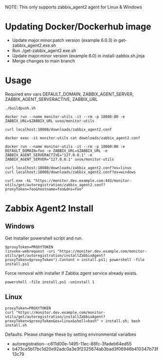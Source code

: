 NOTE: This only supports zabbix_agent2 agent for Linux & Windows

# Updating Docker/Dockerhub image
- Update major.minor.patch version (example 6.0.3) in get-zabbix_agent2.exe.sh
- Run ./get-zabbix_agent2.exe.sh
- Update major.minor version (example 6.0) in install-zabbix.sh.jinja
- Merge changes to main branch




# Usage
Required env vars
DEFAULT_DOMAIN, ZABBIX_AGENT_SERVER, ZABBIX_AGENT_SERVERACTIVE, ZABBIX_URL


```
./buildpush.sh
```

```
docker run --name monitor-utils -it --rm -p 18080:80 -e ZABBIX_URL=$ZABBIX_URL uvoo/monitor-utils
```

```
curl localhost:18080/downloads/zabbix_agent2.conf
```

```
docker exec -it monitor-utils cat downloads/zabbix_agent2.conf
```

```
docker run --name monitor-utils -it --rm -p 18080:80 -e DEFAULT_DOMAIN=foo -e ZABBIX_URL=$ZABBIX_URL -e ZABBIX_AGENT_SERVERACTIVE="127.0.0.1" -e ZABBIX_AGENT_SERVER="127.0.0.1" uvoo/monitor-utils
```

```
curl localhost:18080/downloads/zabbix_agent2.conf?os=linux
curl localhost:18080/downloads/zabbix_agent2.conf?os=windows
```

```
curl.exe -kL "https://monitor.dev.example.com:443/monitor-utils/get/autoregistration/zabbix_agent2.conf?proxyToken=foo&hostname=foo&dns=foo"
```

# Zabbix Agent2 Install 

## Windows

Get Installer powershell script and run.
```
$proxyToken=PROXYTOKEN
(invoke-webrequest -uri "https://monitor.dev.example.com/monitor-utils/get/autoregistration/installZabbixAgent?proxyToken=$proxyToken").Content > install.ps1; powershell -file install.ps1
```

Force removal with installer if Zabbix zgent service already exists.
```
powershell -file install.ps1 -uninstall 1
```

## Linux

```
proxyToken=PROXYTOKEN
curl "https://monitor.dev.example.com/monitor-utils/get/autoregistration/installZabbixAgent?proxyToken=$proxyToken&os=linux&shell=bash" > install.sh; bash install.sh
```

Defaults. Please change these by setting environmental varialbes
- autoregistration--c811d00e-1495-11ec-88fc-3fadeb64ed55
- b473ce5b17bc1d20e92adc0a3e3f2325674ab3bad3f06946b410347b73f13c79
```
```

